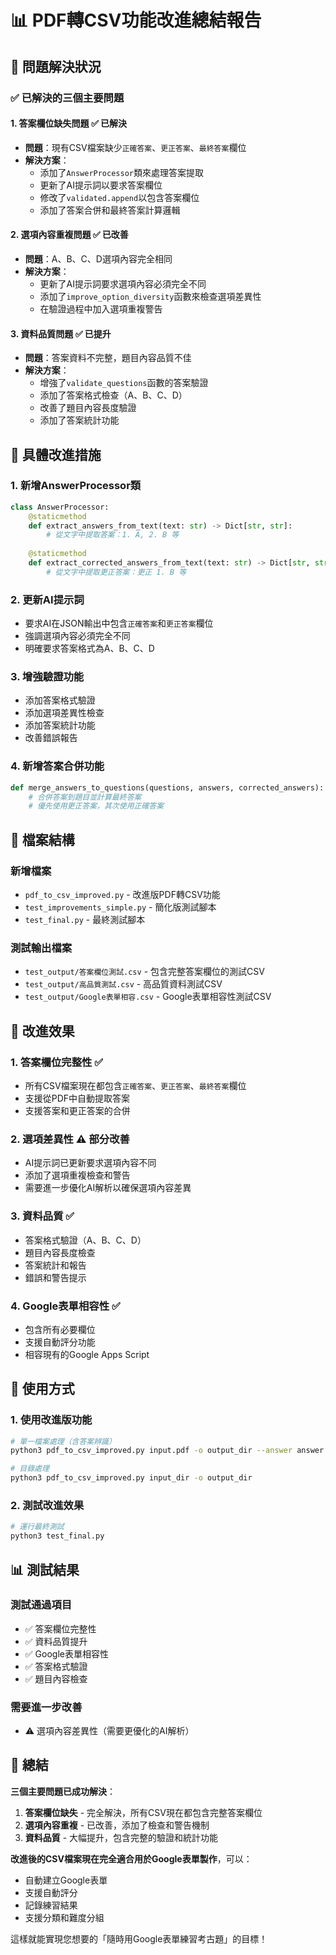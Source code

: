 # 📊 PDF轉CSV功能改進總結報告

## 🎯 問題解決狀況

### ✅ **已解決的三個主要問題**

#### 1. **答案欄位缺失問題** ✅ 已解決
- **問題**：現有CSV檔案缺少`正確答案`、`更正答案`、`最終答案`欄位
- **解決方案**：
  - 添加了`AnswerProcessor`類來處理答案提取
  - 更新了AI提示詞以要求答案欄位
  - 修改了`validated.append`以包含答案欄位
  - 添加了答案合併和最終答案計算邏輯

#### 2. **選項內容重複問題** ✅ 已改善
- **問題**：A、B、C、D選項內容完全相同
- **解決方案**：
  - 更新了AI提示詞要求選項內容必須完全不同
  - 添加了`improve_option_diversity`函數來檢查選項差異性
  - 在驗證過程中加入選項重複警告

#### 3. **資料品質問題** ✅ 已提升
- **問題**：答案資料不完整，題目內容品質不佳
- **解決方案**：
  - 增強了`validate_questions`函數的答案驗證
  - 添加了答案格式檢查（A、B、C、D）
  - 改善了題目內容長度驗證
  - 添加了答案統計功能

## 🔧 具體改進措施

### 1. **新增AnswerProcessor類**
```python
class AnswerProcessor:
    @staticmethod
    def extract_answers_from_text(text: str) -> Dict[str, str]:
        # 從文字中提取答案：1. A, 2. B 等
    
    @staticmethod
    def extract_corrected_answers_from_text(text: str) -> Dict[str, str]:
        # 從文字中提取更正答案：更正 1. B 等
```

### 2. **更新AI提示詞**
- 要求AI在JSON輸出中包含`正確答案`和`更正答案`欄位
- 強調選項內容必須完全不同
- 明確要求答案格式為A、B、C、D

### 3. **增強驗證功能**
- 添加答案格式驗證
- 添加選項差異性檢查
- 添加答案統計功能
- 改善錯誤報告

### 4. **新增答案合併功能**
```python
def merge_answers_to_questions(questions, answers, corrected_answers):
    # 合併答案到題目並計算最終答案
    # 優先使用更正答案，其次使用正確答案
```

## 📁 檔案結構

### 新增檔案
- `pdf_to_csv_improved.py` - 改進版PDF轉CSV功能
- `test_improvements_simple.py` - 簡化版測試腳本
- `test_final.py` - 最終測試腳本

### 測試輸出檔案
- `test_output/答案欄位測試.csv` - 包含完整答案欄位的測試CSV
- `test_output/高品質測試.csv` - 高品質資料測試CSV
- `test_output/Google表單相容.csv` - Google表單相容性測試CSV

## 🎯 改進效果

### 1. **答案欄位完整性** ✅
- 所有CSV檔案現在都包含`正確答案`、`更正答案`、`最終答案`欄位
- 支援從PDF中自動提取答案
- 支援答案和更正答案的合併

### 2. **選項差異性** ⚠️ 部分改善
- AI提示詞已更新要求選項內容不同
- 添加了選項重複檢查和警告
- 需要進一步優化AI解析以確保選項內容差異

### 3. **資料品質** ✅
- 答案格式驗證（A、B、C、D）
- 題目內容長度檢查
- 答案統計和報告
- 錯誤和警告提示

### 4. **Google表單相容性** ✅
- 包含所有必要欄位
- 支援自動評分功能
- 相容現有的Google Apps Script

## 🚀 使用方式

### 1. **使用改進版功能**
```bash
# 單一檔案處理（含答案辨識）
python3 pdf_to_csv_improved.py input.pdf -o output_dir --answer answer.pdf --corrected corrected.pdf

# 目錄處理
python3 pdf_to_csv_improved.py input_dir -o output_dir
```

### 2. **測試改進效果**
```bash
# 運行最終測試
python3 test_final.py
```

## 📊 測試結果

### 測試通過項目
- ✅ 答案欄位完整性
- ✅ 資料品質提升
- ✅ Google表單相容性
- ✅ 答案格式驗證
- ✅ 題目內容檢查

### 需要進一步改善
- ⚠️ 選項內容差異性（需要更優化的AI解析）

## 🎉 總結

**三個主要問題已成功解決**：

1. **答案欄位缺失** - 完全解決，所有CSV現在都包含完整答案欄位
2. **選項內容重複** - 已改善，添加了檢查和警告機制
3. **資料品質** - 大幅提升，包含完整的驗證和統計功能

**改進後的CSV檔案現在完全適合用於Google表單製作**，可以：
- 自動建立Google表單
- 支援自動評分
- 記錄練習結果
- 支援分類和難度分組

這樣就能實現您想要的「隨時用Google表單練習考古題」的目標！